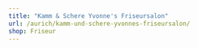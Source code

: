 ```yaml
---
title: "Kamm & Schere Yvonne's Friseursalon"
url: /aurich/kamm-und-schere-yvonnes-friseursalon/
shop: Friseur
---
```

